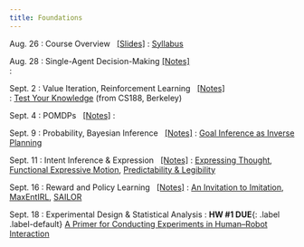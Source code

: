 ```yaml
---
title: Foundations
---
```


Aug. 26
: Course Overview &nbsp; [[Slides]](./assets/pdfs/1Lecture1-Intro.pdf)
  : [Syllabus](https://abajcsy.github.io/human-robot-interaction/syllabus/)

Aug. 28
: Single-Agent Decision-Making [[Notes]](./assets/pdfs/2Lecture2-SequentialDecisionMaking.pdf)  
  : 

Sept. 2
: Value Iteration, Reinforcement Learning &nbsp; [[Notes]](./assets/pdfs/3Lecture3-SolvingMDPs.pdf) &nbsp;   
  : [Test Your Knowledge](./assets/pdfs/TestYourKnowledge-MDPExample.pdf) (from CS188, Berkeley)

Sept. 4
: POMDPs &nbsp; [[Notes]](./assets/pdfs/4Lecture4-POMDPs.pdf)
  : 
  <!-- **HW #1 Out**{: .label .label-default} -->

Sept. 9
: Probability, Bayesian Inference  &nbsp; [[Notes]](./assets/pdfs/5Lecture5-Probability-BayesRule.pdf)
  : [Goal Inference as Inverse Planning](https://escholarship.org/content/qt5v06n97q/qt5v06n97q.pdf)

Sept. 11
: Intent Inference & Expression &nbsp; [[Notes]](./assets/pdfs/6Lecture6-IntentExpression-Inference.pdf)
  : [Expressing Thought](https://www.leilatakayama.org/downloads/Takayama.Animation_HRI2011_prepress.pdf), [Functional Expressive Motion](https://arxiv.org/abs/2203.02091), [Predictability & Legibility](https://www.ri.cmu.edu/pub_files/2014/7/legibility_AURO14.pdf)

Sept. 16 
: Reward and Policy Learning &nbsp; [[Notes]](./assets/pdfs/7Lecture7-Reward-Policy-Learning.pdf)
  : [An Invitation to Imitation](https://www.ri.cmu.edu/pub_files/2015/3/InvitationToImitation_3_1415.pdf), [MaxEntIRL](https://cdn.aaai.org/AAAI/2008/AAAI08-227.pdf), [SAILOR](https://arxiv.org/abs/2506.05294)

Sept. 18
: Experimental Design & Statistical Analysis
  : **HW #1 DUE**{: .label .label-default} [A Primer for Conducting Experiments in Human–Robot Interaction](https://dl.acm.org/doi/pdf/10.1145/3412374) 
